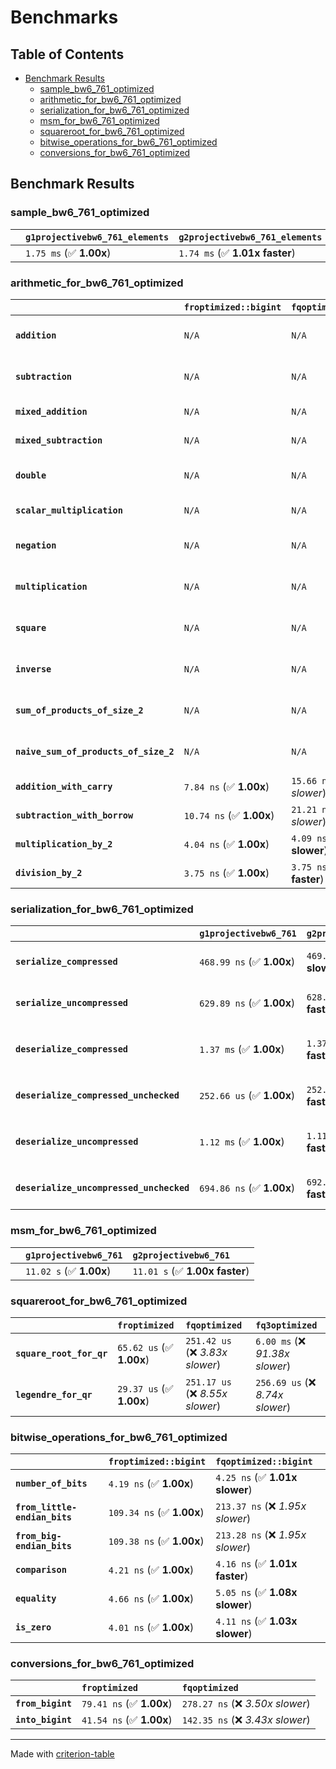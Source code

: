 # Benchmarks

## Table of Contents

- [Benchmark Results](#benchmark-results)
    - [sample_bw6_761_optimized](#sample_bw6_761_optimized)
    - [arithmetic_for_bw6_761_optimized](#arithmetic_for_bw6_761_optimized)
    - [serialization_for_bw6_761_optimized](#serialization_for_bw6_761_optimized)
    - [msm_for_bw6_761_optimized](#msm_for_bw6_761_optimized)
    - [squareroot_for_bw6_761_optimized](#squareroot_for_bw6_761_optimized)
    - [bitwise_operations_for_bw6_761_optimized](#bitwise_operations_for_bw6_761_optimized)
    - [conversions_for_bw6_761_optimized](#conversions_for_bw6_761_optimized)

## Benchmark Results

### sample_bw6_761_optimized

|        | `g1projectivebw6_761_elements`          | `g2projectivebw6_761_elements`           |
|:-------|:----------------------------------------|:---------------------------------------- |
|        | `1.75 ms` (✅ **1.00x**)                 | `1.74 ms` (✅ **1.01x faster**)           |

### arithmetic_for_bw6_761_optimized

|                                       | `froptimized::bigint`          | `fqoptimized::bigint`           | `g1projectivebw6_761`          | `g2projectivebw6_761`          | `fq3optimized`                   | `fq6optimized`                    | `fqoptimized`                     | `froptimized`                      |
|:--------------------------------------|:-------------------------------|:--------------------------------|:-------------------------------|:-------------------------------|:---------------------------------|:----------------------------------|:----------------------------------|:---------------------------------- |
| **`addition`**                        | `N/A`                          | `N/A`                           | `4.14 us` (✅ **1.00x**)        | `4.14 us` (✅ **1.00x slower**) | `92.35 ns` (🚀 **44.79x faster**) | `181.11 ns` (🚀 **22.84x faster**) | `30.88 ns` (🚀 **133.97x faster**) | `19.31 ns` (🚀 **214.23x faster**)  |
| **`subtraction`**                     | `N/A`                          | `N/A`                           | `4.19 us` (✅ **1.00x**)        | `4.19 us` (✅ **1.00x slower**) | `87.73 ns` (🚀 **47.75x faster**) | `168.72 ns` (🚀 **24.83x faster**) | `28.87 ns` (🚀 **145.12x faster**) | `15.23 ns` (🚀 **274.98x faster**)  |
| **`mixed_addition`**                  | `N/A`                          | `N/A`                           | `2.93 us` (✅ **1.00x**)        | `2.93 us` (✅ **1.00x slower**) | `N/A`                            | `N/A`                             | `N/A`                             | `N/A`                              |
| **`mixed_subtraction`**               | `N/A`                          | `N/A`                           | `2.96 us` (✅ **1.00x**)        | `2.96 us` (✅ **1.00x slower**) | `N/A`                            | `N/A`                             | `N/A`                             | `N/A`                              |
| **`double`**                          | `N/A`                          | `N/A`                           | `1.93 us` (✅ **1.00x**)        | `1.93 us` (✅ **1.00x slower**) | `72.35 ns` (🚀 **26.72x faster**) | `145.09 ns` (🚀 **13.32x faster**) | `24.14 ns` (🚀 **80.09x faster**)  | `11.19 ns` (🚀 **172.77x faster**)  |
| **`scalar_multiplication`**           | `N/A`                          | `N/A`                           | `1.55 ms` (✅ **1.00x**)        | `1.55 ms` (✅ **1.00x faster**) | `N/A`                            | `N/A`                             | `N/A`                             | `N/A`                              |
| **`negation`**                        | `N/A`                          | `N/A`                           | `N/A`                          | `N/A`                          | `70.91 ns` (❌ *4.23x slower*)    | `123.74 ns` (❌ *7.38x slower*)    | `24.27 ns` (❌ *1.45x slower*)     | `16.77 ns` (✅ **1.00x**)           |
| **`multiplication`**                  | `N/A`                          | `N/A`                           | `N/A`                          | `N/A`                          | `2.18 us` (❌ *31.44x slower*)    | `6.91 us` (❌ *99.62x slower*)     | `270.45 ns` (❌ *3.90x slower*)    | `69.41 ns` (✅ **1.00x**)           |
| **`square`**                          | `N/A`                          | `N/A`                           | `N/A`                          | `N/A`                          | `1.57 us` (❌ *26.61x slower*)    | `4.88 us` (❌ *82.51x slower*)     | `216.87 ns` (❌ *3.67x slower*)    | `59.16 ns` (✅ **1.00x**)           |
| **`inverse`**                         | `N/A`                          | `N/A`                           | `N/A`                          | `N/A`                          | `50.77 us` (❌ *3.90x slower*)    | `58.49 us` (❌ *4.49x slower*)     | `47.23 us` (❌ *3.63x slower*)     | `13.02 us` (✅ **1.00x**)           |
| **`sum_of_products_of_size_2`**       | `N/A`                          | `N/A`                           | `N/A`                          | `N/A`                          | `4.49 us` (❌ *42.34x slower*)    | `14.10 us` (❌ *133.13x slower*)   | `401.38 ns` (❌ *3.79x slower*)    | `105.93 ns` (✅ **1.00x**)          |
| **`naive_sum_of_products_of_size_2`** | `N/A`                          | `N/A`                           | `N/A`                          | `N/A`                          | `4.42 us` (❌ *28.29x slower*)    | `13.99 us` (❌ *89.44x slower*)    | `569.14 ns` (❌ *3.64x slower*)    | `156.36 ns` (✅ **1.00x**)          |
| **`addition_with_carry`**             | `7.84 ns` (✅ **1.00x**)        | `15.66 ns` (❌ *2.00x slower*)   | `N/A`                          | `N/A`                          | `N/A`                            | `N/A`                             | `N/A`                             | `N/A`                              |
| **`subtraction_with_borrow`**         | `10.74 ns` (✅ **1.00x**)       | `21.21 ns` (❌ *1.97x slower*)   | `N/A`                          | `N/A`                          | `N/A`                            | `N/A`                             | `N/A`                             | `N/A`                              |
| **`multiplication_by_2`**             | `4.04 ns` (✅ **1.00x**)        | `4.09 ns` (✅ **1.01x slower**)  | `N/A`                          | `N/A`                          | `N/A`                            | `N/A`                             | `N/A`                             | `N/A`                              |
| **`division_by_2`**                   | `3.75 ns` (✅ **1.00x**)        | `3.75 ns` (✅ **1.00x faster**)  | `N/A`                          | `N/A`                          | `N/A`                            | `N/A`                             | `N/A`                             | `N/A`                              |

### serialization_for_bw6_761_optimized

|                                          | `g1projectivebw6_761`          | `g2projectivebw6_761`            | `froptimized`                       | `fqoptimized`                       | `fq3optimized`                      | `fq6optimized`                    |
|:-----------------------------------------|:-------------------------------|:---------------------------------|:------------------------------------|:------------------------------------|:------------------------------------|:--------------------------------- |
| **`serialize_compressed`**               | `468.99 ns` (✅ **1.00x**)      | `469.09 ns` (✅ **1.00x slower**) | `50.32 ns` (🚀 **9.32x faster**)     | `156.19 ns` (🚀 **3.00x faster**)    | `464.20 ns` (✅ **1.01x faster**)    | `979.41 ns` (❌ *2.09x slower*)    |
| **`serialize_uncompressed`**             | `629.89 ns` (✅ **1.00x**)      | `628.73 ns` (✅ **1.00x faster**) | `50.68 ns` (🚀 **12.43x faster**)    | `156.92 ns` (🚀 **4.01x faster**)    | `464.16 ns` (✅ **1.36x faster**)    | `983.01 ns` (❌ *1.56x slower*)    |
| **`deserialize_compressed`**             | `1.37 ms` (✅ **1.00x**)        | `1.37 ms` (✅ **1.00x faster**)   | `93.87 ns` (🚀 **14578.23x faster**) | `307.04 ns` (🚀 **4456.80x faster**) | `942.36 ns` (🚀 **1452.13x faster**) | `1.90 us` (🚀 **719.21x faster**)  |
| **`deserialize_compressed_unchecked`**   | `252.66 us` (✅ **1.00x**)      | `252.64 us` (✅ **1.00x faster**) | `93.22 ns` (🚀 **2710.43x faster**)  | `305.67 ns` (🚀 **826.58x faster**)  | `941.74 ns` (🚀 **268.29x faster**)  | `1.90 us` (🚀 **132.78x faster**)  |
| **`deserialize_uncompressed`**           | `1.12 ms` (✅ **1.00x**)        | `1.11 ms` (✅ **1.00x faster**)   | `93.31 ns` (🚀 **11950.45x faster**) | `305.87 ns` (🚀 **3645.82x faster**) | `946.42 ns` (🚀 **1178.28x faster**) | `1.90 us` (🚀 **585.73x faster**)  |
| **`deserialize_uncompressed_unchecked`** | `694.86 ns` (✅ **1.00x**)      | `692.64 ns` (✅ **1.00x faster**) | `93.33 ns` (🚀 **7.44x faster**)     | `306.67 ns` (🚀 **2.27x faster**)    | `942.19 ns` (❌ *1.36x slower*)      | `1.90 us` (❌ *2.74x slower*)      |

### msm_for_bw6_761_optimized

|        | `g1projectivebw6_761`          | `g2projectivebw6_761`           |
|:-------|:-------------------------------|:------------------------------- |
|        | `11.02 s` (✅ **1.00x**)        | `11.01 s` (✅ **1.00x faster**)  |

### squareroot_for_bw6_761_optimized

|                          | `froptimized`            | `fqoptimized`                    | `fq3optimized`                    |
|:-------------------------|:-------------------------|:---------------------------------|:--------------------------------- |
| **`square_root_for_qr`** | `65.62 us` (✅ **1.00x**) | `251.42 us` (❌ *3.83x slower*)   | `6.00 ms` (❌ *91.38x slower*)     |
| **`legendre_for_qr`**    | `29.37 us` (✅ **1.00x**) | `251.17 us` (❌ *8.55x slower*)   | `256.69 us` (❌ *8.74x slower*)    |

### bitwise_operations_for_bw6_761_optimized

|                               | `froptimized::bigint`          | `fqoptimized::bigint`             |
|:------------------------------|:-------------------------------|:--------------------------------- |
| **`number_of_bits`**          | `4.19 ns` (✅ **1.00x**)        | `4.25 ns` (✅ **1.01x slower**)    |
| **`from_little-endian_bits`** | `109.34 ns` (✅ **1.00x**)      | `213.37 ns` (❌ *1.95x slower*)    |
| **`from_big-endian_bits`**    | `109.38 ns` (✅ **1.00x**)      | `213.28 ns` (❌ *1.95x slower*)    |
| **`comparison`**              | `4.21 ns` (✅ **1.00x**)        | `4.16 ns` (✅ **1.01x faster**)    |
| **`equality`**                | `4.66 ns` (✅ **1.00x**)        | `5.05 ns` (✅ **1.08x slower**)    |
| **`is_zero`**                 | `4.01 ns` (✅ **1.00x**)        | `4.11 ns` (✅ **1.03x slower**)    |

### conversions_for_bw6_761_optimized

|                   | `froptimized`            | `fqoptimized`                     |
|:------------------|:-------------------------|:--------------------------------- |
| **`from_bigint`** | `79.41 ns` (✅ **1.00x**) | `278.27 ns` (❌ *3.50x slower*)    |
| **`into_bigint`** | `41.54 ns` (✅ **1.00x**) | `142.35 ns` (❌ *3.43x slower*)    |

---
Made with [criterion-table](https://github.com/nu11ptr/criterion-table)

